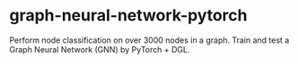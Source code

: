 # graph-neural-network-pytorch
Perform node classification on over 3000 nodes in a graph. Train and test a Graph Neural Network (GNN) by PyTorch + DGL. 
